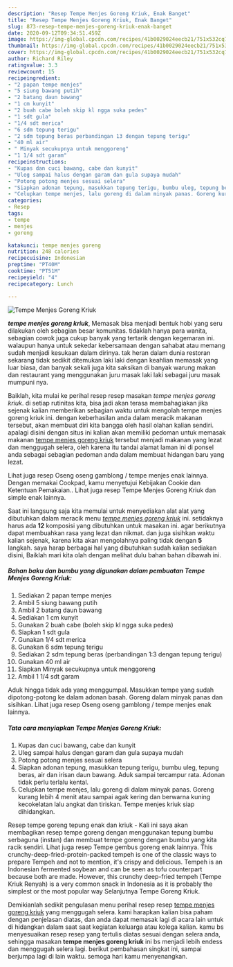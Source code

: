 ```yaml
---
description: "Resep Tempe Menjes Goreng Kriuk, Enak Banget"
title: "Resep Tempe Menjes Goreng Kriuk, Enak Banget"
slug: 873-resep-tempe-menjes-goreng-kriuk-enak-banget
date: 2020-09-12T09:34:51.459Z
image: https://img-global.cpcdn.com/recipes/41b0029024eecb21/751x532cq70/tempe-menjes-goreng-kriuk-foto-resep-utama.jpg
thumbnail: https://img-global.cpcdn.com/recipes/41b0029024eecb21/751x532cq70/tempe-menjes-goreng-kriuk-foto-resep-utama.jpg
cover: https://img-global.cpcdn.com/recipes/41b0029024eecb21/751x532cq70/tempe-menjes-goreng-kriuk-foto-resep-utama.jpg
author: Richard Riley
ratingvalue: 3.3
reviewcount: 15
recipeingredient:
- "2 papan tempe menjes"
- "5 siung bawang putih"
- "2 batang daun bawang"
- "1 cm kunyit"
- "2 buah cabe boleh skip kl ngga suka pedes"
- "1 sdt gula"
- "1/4 sdt merica"
- "6 sdm tepung terigu"
- "2 sdm tepung beras perbandingan 13 dengan tepung terigu"
- "40 ml air"
- " Minyak secukupnya untuk menggoreng"
- "1 1/4 sdt garam"
recipeinstructions:
- "Kupas dan cuci bawang, cabe dan kunyit"
- "Uleg sampai halus dengan garam dan gula supaya mudah"
- "Potong potong menjes sesuai selera"
- "Siapkan adonan tepung, masukkan tepung terigu, bumbu uleg, tepung beras, air dan irisan daun bawang. Aduk sampai tercampur rata. Adonan tidak perlu terlalu kental."
- "Celupkan tempe menjes, lalu goreng di dalam minyak panas. Goreng kurang lebih 4 menit atau sampai agak kering dan berwarna kuning kecokelatan lalu angkat dan tiriskan. Tempe menjes kriuk siap dihidangkan."
categories:
- Resep
tags:
- tempe
- menjes
- goreng

katakunci: tempe menjes goreng 
nutrition: 248 calories
recipecuisine: Indonesian
preptime: "PT40M"
cooktime: "PT51M"
recipeyield: "4"
recipecategory: Lunch

---
```



![Tempe Menjes Goreng Kriuk](https://img-global.cpcdn.com/recipes/41b0029024eecb21/751x532cq70/tempe-menjes-goreng-kriuk-foto-resep-utama.jpg)

<b><i>tempe menjes goreng kriuk</i></b>, Memasak bisa menjadi bentuk hobi yang seru dilakukan oleh sebagian besar komunitas. tidaklah hanya para wanita, sebagian cowok juga cukup banyak yang tertarik dengan kegemaran ini. walaupun hanya untuk sekedar kebersamaan dengan sahabat atau memang sudah menjadi kesukaan dalam dirinya. tak heran dalam dunia restoran sekarang tidak sedikit ditemukan laki laki dengan keahlian memasak yang luar biasa, dan banyak sekali juga kita saksikan di banyak warung makan dan restaurant yang menggunakan juru masak laki laki sebagai juru masak mumpuni nya.

Baiklah, kita mulai ke perihal resep resep masakan <i>tempe menjes goreng kriuk</i>. di setiap rutinitas kita, bisa jadi akan terasa membahagiakan jika sejenak kalian memberikan sebagian waktu untuk mengolah tempe menjes goreng kriuk ini. dengan keberhasilan anda dalam meracik makanan tersebut, akan membuat diri kita bangga oleh hasil olahan kalian sendiri. apalagi disini dengan situs ini kalian akan memiliki pedoman untuk memasak makanan <u>tempe menjes goreng kriuk</u> tersebut menjadi makanan yang lezat dan menggugah selera, oleh karena itu tandai alamat laman ini di ponsel anda sebagai sebagian pedoman anda dalam membuat hidangan baru yang lezat.

Lihat juga resep Oseng oseng gamblong / tempe menjes enak lainnya. Dengan memakai Cookpad, kamu menyetujui Kebijakan Cookie dan Ketentuan Pemakaian.. Lihat juga resep Tempe Menjes Goreng Kriuk dan simple enak lainnya.


Saat ini langsung saja kita memulai untuk menyediakan alat alat yang dibutuhkan dalam meracik menu <u><i>tempe menjes goreng kriuk</i></u> ini. setidaknya harus ada <b>12</b> komposisi yang dibutuhkan untuk masakan ini. agar berikutnya dapat membuahkan rasa yang lezat dan nikmat. dan juga sisihkan waktu kalian sejenak, karena kita akan mengolahnya paling tidak dengan <b>5</b> langkah. saya harap berbagai hal yang dibutuhkan sudah kalian sediakan disini, Baiklah mari kita olah dengan melihat dulu bahan bahan dibawah ini.

<!--inarticleads1-->

##### Bahan baku dan bumbu yang digunakan dalam pembuatan Tempe Menjes Goreng Kriuk:

1. Sediakan 2 papan tempe menjes
1. Ambil 5 siung bawang putih
1. Ambil 2 batang daun bawang
1. Sediakan 1 cm kunyit
1. Gunakan 2 buah cabe (boleh skip kl ngga suka pedes)
1. Siapkan 1 sdt gula
1. Gunakan 1/4 sdt merica
1. Gunakan 6 sdm tepung terigu
1. Sediakan 2 sdm tepung beras (perbandingan 1:3 dengan tepung terigu)
1. Gunakan 40 ml air
1. Siapkan  Minyak secukupnya untuk menggoreng
1. Ambil 1 1/4 sdt garam


Aduk hingga tidak ada yang menggumpal. Masukkan tempe yang sudah dipotong-potong ke dalam adonan basah. Goreng dalam minyak panas dan sisihkan. Lihat juga resep Oseng oseng gamblong / tempe menjes enak lainnya. 

<!--inarticleads2-->

##### Tata cara menyiapkan Tempe Menjes Goreng Kriuk:

1. Kupas dan cuci bawang, cabe dan kunyit
1. Uleg sampai halus dengan garam dan gula supaya mudah
1. Potong potong menjes sesuai selera
1. Siapkan adonan tepung, masukkan tepung terigu, bumbu uleg, tepung beras, air dan irisan daun bawang. Aduk sampai tercampur rata. Adonan tidak perlu terlalu kental.
1. Celupkan tempe menjes, lalu goreng di dalam minyak panas. Goreng kurang lebih 4 menit atau sampai agak kering dan berwarna kuning kecokelatan lalu angkat dan tiriskan. Tempe menjes kriuk siap dihidangkan.


Resep tempe goreng tepung enak dan kriuk - Kali ini saya akan membagikan resep tempe goreng dengan menggunakan tepung bumbu serbaguna (instan) dan membuat tempe goreng dengan bumbu yang kita racik sendiri. Lihat juga resep Tempe gembus goreng enak lainnya. This crunchy-deep-fried-protein-packed tempeh is one of the classic ways to prepare Tempeh and not to mention, it&#39;s crispy and delicious. Tempeh is an Indonesian fermented soybean and can be seen as tofu counterpart because both are made. However, this crunchy deep-fried tempeh (Tempe Kriuk Renyah) is a very common snack in Indonesia as it is probably the simplest or the most popular way Selanjutnya Tempe Goreng Kriuk. 

Demikianlah sedikit pengulasan menu perihal resep resep <u>tempe menjes goreng kriuk</u> yang menggugah selera. kami harapkan kalian bisa paham dengan penjelasan diatas, dan anda dapat memasak lagi di acara lain untuk di hidangkan dalam saat saat kegiatan keluarga atau kolega kalian. kamu bs menyesuaikan resep resep yang tertulis diatas sesuai dengan selera anda, sehingga masakan <b>tempe menjes goreng kriuk</b> ini bs menjadi lebih endess dan menggugah selera lagi. berikut pembahasan singkat ini, sampai berjumpa lagi di lain waktu. semoga hari kamu menyenangkan.
